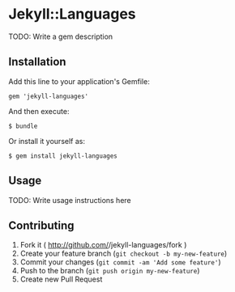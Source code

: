 # Jekyll::Languages

TODO: Write a gem description

## Installation

Add this line to your application's Gemfile:

    gem 'jekyll-languages'

And then execute:

    $ bundle

Or install it yourself as:

    $ gem install jekyll-languages

## Usage

TODO: Write usage instructions here

## Contributing

1. Fork it ( http://github.com/<my-github-username>/jekyll-languages/fork )
2. Create your feature branch (`git checkout -b my-new-feature`)
3. Commit your changes (`git commit -am 'Add some feature'`)
4. Push to the branch (`git push origin my-new-feature`)
5. Create new Pull Request
